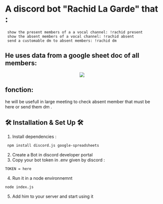 
# A discord bot "Rachid La Garde" that :

     show the present members of a a vocal channel: !rachid present
     show the absent members of a vocal channel: !rachid absent
     send a customable dm to absent members: !rachid dm 

## He uses data from a google sheet doc of all members:

  <div align="center">
  <img src="https://github.com/Hamziss/MCbot/blob/master/chrome_sbtT1gejcC.png" />
</div>


## fonction:
 
 he will be usefull in large meeting to check absent member that must be here or send them dm .
 
 ## 🛠 Installation & Set Up 🛠
 
1. Install dependencies :
  ```sh
   npm install discord.js google-spreadsheets
   ```  
2. Create a Bot in discord developer portal
3. Copy your bot token in .env given by discord :
```sh
TOKEN = here
``` 
4. Run it in a node environnemnt
```sh
node index.js
```
5. Add him to your server and start using it
